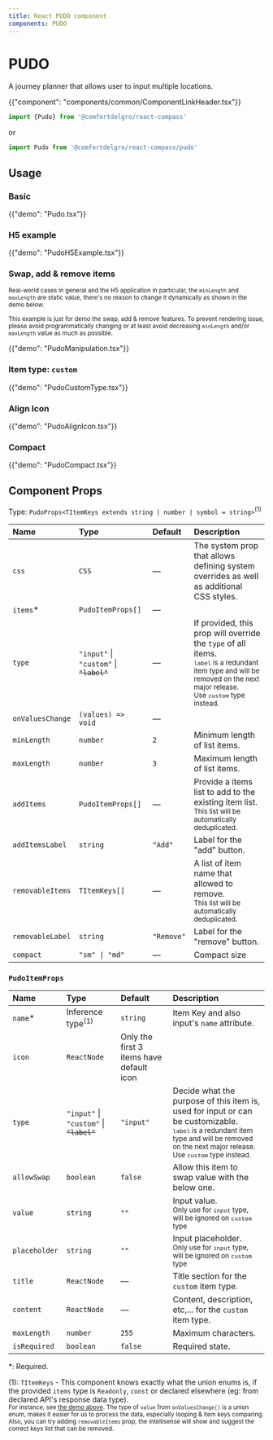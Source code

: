 ```yaml
---
title: React PUDO component
components: PUDO
---
```


# PUDO

<p class="description">A journey planner that allows user to input multiple locations.</p>

{{"component": "components/common/ComponentLinkHeader.tsx"}}

```jsx
import {Pudo} from '@comfortdelgro/react-compass'
```

or

```jsx
import Pudo from '@comfortdelgro/react-compass/pudo'
```

## Usage

### Basic

{{"demo": "Pudo.tsx"}}

### H5 example

{{"demo": "PudoH5Example.tsx"}}

### Swap, add & remove items

<small>
Real-world cases in general and the H5 application in particular, the <code>minLength</code> and <code>maxLength</code> are static value, there's no reason to change it dynamically as shown in the demo below.

This example is just for demo the swap, add & remove features. To prevent rendering issue, please avoid programmatically changing or at least avoid decreasing `minLength` and/or `maxLength` value as much as possible.
</small>

{{"demo": "PudoManipulation.tsx"}}

### Item type: `custom`

{{"demo": "PudoCustomType.tsx"}}

### Align Icon

{{"demo": "PudoAlignIcon.tsx"}}

### Compact

{{"demo": "PudoCompact.tsx"}}

## Component Props

Type: `PudoProps<TItemKeys extends string | number | symbol = string>`<sup>(1)</sup>

| Name             | Type                                                       | Default    | Description                                                                                                                                                                                     |
| :--------------- | :--------------------------------------------------------- | :--------- | :---------------------------------------------------------------------------------------------------------------------------------------------------------------------------------------------- |
| `css`            | `CSS`                                                      | —          | The system prop that allows defining system overrides as well as additional CSS styles.                                                                                                         |
| `items`\*        | `PudoItemProps[]`                                          | —          |                                                                                                                                                                                                 |
| `type`           | `"input"` \| `"custom"` \| <code><del>"label"</del></code> | —          | If provided, this prop will override the `type` of all items.<br/><small>`label` is a redundant item type and will be removed on the next major release.<br/>Use `custom` type instead.</small> |
| `onValuesChange` | `(values) => void`                                         | —          |                                                                                                                                                                                                 |
| `minLength`      | `number`                                                   | `2`        | Minimum length of list items.                                                                                                                                                                   |
| `maxLength`      | `number`                                                   | `3`        | Maximum length of list items.                                                                                                                                                                   |
| `addItems`       | `PudoItemProps[]`                                          | —          | Provide a items list to add to the existing item list.<br/><small>This list will be automatically deduplicated.</small>                                                                         |
| `addItemsLabel`  | `string`                                                   | `"Add"`    | Label for the "add" button.                                                                                                                                                                     |
| `removableItems` | `TItemKeys[]`                                              | —          | A list of item name that allowed to remove.<br/><small>This list will be automatically deduplicated.</small>                                                                                    |
| `removableLabel` | `string`                                                   | `"Remove"` | Label for the "remove" button.                                                                                                                                                                  |
| `compact`        | `"sm" \| "md"`                                             | —          | Compact size                                                                                                                                                                                    |

### `PudoItemProps`

| Name          | Type                                                       | Default                                  | Description                                                                                                                                                                                                   |
| :------------ | :--------------------------------------------------------- | :--------------------------------------- | :------------------------------------------------------------------------------------------------------------------------------------------------------------------------------------------------------------ |
| `name`\*      | Inference type<sup>(1)</sup>                               | `string`                                 | Item Key and also input's `name` attribute.                                                                                                                                                                   |
| `icon`        | `ReactNode`                                                | Only the first 3 items have default icon |                                                                                                                                                                                                               |
| `type`        | `"input"` \| `"custom"` \| <code><del>"label"</del></code> | `"input"`                                | Decide what the purpose of this item is, used for input or can be customizable.<br/><small>`label` is a redundant item type and will be removed on the next major release. Use `custom` type instead.</small> |
| `allowSwap`   | `boolean`                                                  | `false`                                  | Allow this item to swap value with the below one.                                                                                                                                                             |
| `value`       | `string`                                                   | `""`                                     | Input value.<br/><small>Only use for `input` type, will be ignored on `custom` type</small>                                                                                                                |
| `placeholder` | `string`                                                   | `"" `                                    | Input placeholder.<br/><small>Only use for `input` type, will be ignored on `custom` type</small>                                                                                                          |
| `title`       | `ReactNode`                                                | —                                        | Title section for the `custom` item type.                                                                                                                                                                     |
| `content`     | `ReactNode`                                                | —                                        | Content, description, etc,... for the `custom` item type.                                                                                                                                                     |
| `maxLength`   | `number`                                                   | `255`                                    | Maximum characters.                                                                                                                                                                                           |
| `isRequired`  | `boolean`                                                  | `false`                                  | Required state.                                                                                                                                                                                               |

\*: Required.

(1): `TItemKeys` - This component knows exactly what the union enums is, if the provided `items` type is `Readonly`, `const` or declared elsewhere (eg: from declared API's response data type).<br/>
<small>For instance, see <a href="#basic">the demo above</a>. The type of `value` from `onValuesChange()` is a union enum, makes it easier for us to process the data, especially looping & item keys comparing.
Also, you can try adding `removableItems` prop, the intellisense will show and suggest the correct keys list that can be removed.</small>
